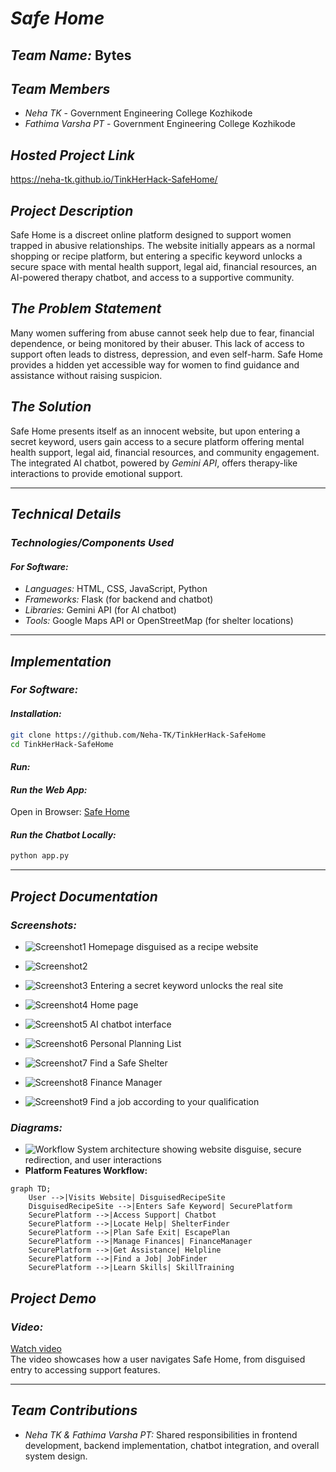 
# *Safe Home*  

## *Team Name:* Bytes  

## *Team Members*  
- *Neha TK* - Government Engineering College Kozhikode
- *Fathima Varsha PT* - Government Engineering College Kozhikode  

## *Hosted Project Link*  
https://neha-tk.github.io/TinkHerHack-SafeHome/ 

## *Project Description*  
Safe Home is a discreet online platform designed to support women trapped in abusive relationships. The website initially appears as a normal shopping or recipe platform, but entering a specific keyword unlocks a secure space with mental health support, legal aid, financial resources, an AI-powered therapy chatbot, and access to a supportive community.  

## *The Problem Statement*  
Many women suffering from abuse cannot seek help due to fear, financial dependence, or being monitored by their abuser. This lack of access to support often leads to distress, depression, and even self-harm. Safe Home provides a hidden yet accessible way for women to find guidance and assistance without raising suspicion.  

## *The Solution*  
Safe Home presents itself as an innocent website, but upon entering a secret keyword, users gain access to a secure platform offering mental health support, legal aid, financial resources, and community engagement. The integrated AI chatbot, powered by *Gemini API*, offers therapy-like interactions to provide emotional support.  

---

## *Technical Details*  

### *Technologies/Components Used*  
#### *For Software:*  
- *Languages:* HTML, CSS, JavaScript, Python  
- *Frameworks:* Flask (for backend and chatbot)  
- *Libraries:* Gemini API (for AI chatbot)  
- *Tools:* Google Maps API or OpenStreetMap (for shelter locations)  

---

## *Implementation*  

### *For Software:*  
#### *Installation:*  
```bash
git clone https://github.com/Neha-TK/TinkHerHack-SafeHome
cd TinkHerHack-SafeHome
```

#### *Run:*  
#### *Run the Web App:*  
Open in Browser: [Safe Home](https://neha-tk.github.io/TinkHerHack-SafeHome/)  

#### *Run the Chatbot Locally:*  
```bash
python app.py
```

---

## *Project Documentation*  

### *Screenshots:*  

- ![Screenshot1](images/screenshot1.jpeg) Homepage disguised as a recipe website

- ![Screenshot2](images/screenshot2.jpeg)
- ![Screenshot3](images/screenshot3.jpeg) Entering a secret keyword unlocks the real site

- ![Screenshot4](images/screenshot4.jpeg) Home page

- ![Screenshot5](images/screenshot5.png)  AI chatbot interface

- ![Screenshot6](images/screenshot6.jpeg) Personal Planning List

- ![Screenshot7](images/screenshot7.jpeg) Find a Safe Shelter

- ![Screenshot8](images/screenshot8.jpeg) Finance Manager

- ![Screenshot9](images/screenshot9.png) Find a job according to your qualification


### *Diagrams:*  
- ![Workflow](#) System architecture showing website disguise, secure redirection, and user interactions  
- **Platform Features Workflow:** 
```mermaid
graph TD;
    User -->|Visits Website| DisguisedRecipeSite
    DisguisedRecipeSite -->|Enters Safe Keyword| SecurePlatform
    SecurePlatform -->|Access Support| Chatbot
    SecurePlatform -->|Locate Help| ShelterFinder
    SecurePlatform -->|Plan Safe Exit| EscapePlan
    SecurePlatform -->|Manage Finances| FinanceManager
    SecurePlatform -->|Get Assistance| Helpline
    SecurePlatform -->|Find a Job| JobFinder
    SecurePlatform -->|Learn Skills| SkillTraining
```



## *Project Demo*  

### *Video:*  
[Watch video](https://www.youtube.com/watch?v=aOLilTYfNwM)     
The video showcases how a user navigates Safe Home, from disguised entry to accessing support features.  

---

## *Team Contributions*  
- *Neha TK & Fathima Varsha PT:* Shared responsibilities in frontend development, backend implementation, chatbot integration, and overall system design.
